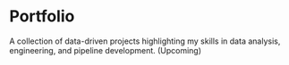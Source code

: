 # Portfolio
A collection of data-driven projects highlighting my skills in data analysis, engineering, and pipeline development.
(Upcoming)
